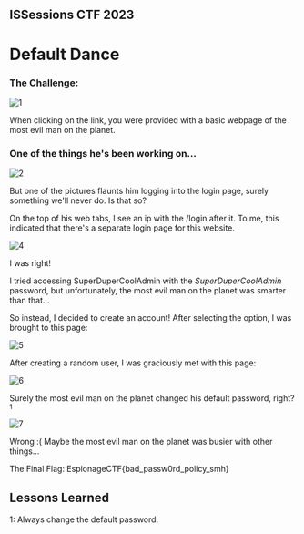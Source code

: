## ISSessions CTF 2023 
# Default Dance

### The Challenge:
![1](https://github.com/magdzzia/Adam-M/assets/158006085/71a18696-d85c-4b80-8365-2df1a2085a6e)

When clicking on the link, you were provided with a basic webpage of the most evil man on the planet.

### One of the things he's been working on...
![2](https://github.com/magdzzia/Adam-M/assets/158006085/765dbfba-1b7d-4f8b-81c3-a3f522d3f7f8)

But one of the pictures flaunts him logging into the login page, surely something we'll never do. Is that so? 

On the top of his web tabs, I see an ip with the /login after it. To me, this indicated that there's a separate login page for this website.

![4](https://github.com/magdzzia/Adam-M/assets/158006085/64acdb14-0c00-42d8-88a9-ef4bb50fb935)

I was right! 

I tried accessing SuperDuperCoolAdmin with the _SuperDuperCoolAdmin_ password, but unfortunately, the most evil man on the planet was smarter than that...

So instead, I decided to create an account! After selecting the option, I was brought to this page:

![5](https://github.com/magdzzia/Adam-M/assets/158006085/a2259e8b-b352-406c-84af-dd2cef122f73)

After creating a random user, I was graciously met with this page:

![6](https://github.com/magdzzia/Adam-M/assets/158006085/6546875f-82bd-40d7-83cf-c3aab84c57c0)

Surely the most evil man on the planet changed his default password, right?<sup>1</sup>

![7](https://github.com/magdzzia/Adam-M/assets/158006085/74bf0cac-9f81-4b98-ac42-c19eab7ccc94)

Wrong :( Maybe the most evil man on the planet was busier with other things...

The Final Flag: EspionageCTF{bad_passw0rd_policy_smh}

## Lessons Learned
1: Always change the default password. 


